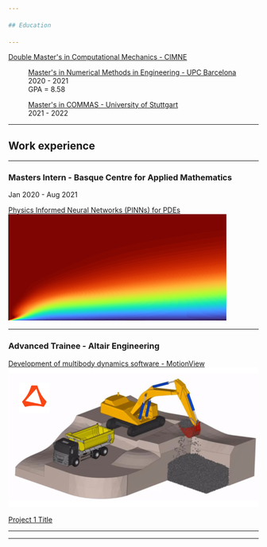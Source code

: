 ```yaml
---

## Education

---
```


[Double Master's in Computational Mechanics - CIMNE](https://www.cimne.com/3136/pgs31/what-is-pcm/programme)

<p style="margin-left: 40px"><a href = "https://www.upc.edu/en/masters/numerical-methods-in-engineering">Master's in Numerical Methods in Engineering - UPC Barcelona</a><br>
2020 - 2021<br>
GPA = 8.58<br></p>

<p style="margin-left: 40px"><a href = "https://www.commas.uni-stuttgart.de/">Master's in COMMAS - University of Stuttgart</a><br>
2021 - 2022<br></p>	

---

## Work experience

---

### Masters Intern - Basque Centre for Applied Mathematics
Jan 2020 - Aug 2021<br>

[Physics Informed Neural Networks (PINNs) for PDEs](/sample_page)
<img src="images/flatplatense2.png"/>

---

### Advanced Trainee - Altair Engineering

[Development of multibody dynamics software - MotionView](/pdf/Project_summary.pdf)
<img src="images/excavator1.png"/>

[Project 1 Title](http://example.com/)


---




---
<!--p style="font-size:11px">Page template forked from <a href="https://github.com/evanca/quick-portfolio">evanca</a></p-->
<!-- Remove above link if you don't want to attibute -->
